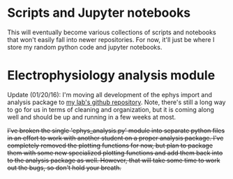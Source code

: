 # Scripts and Jupyter notebooks
This will eventually become various collections of scripts and notebooks that won't easily fall into newer repositories. For now, it'll just be where I store my random python code and jupyter notebooks.

# Electrophysiology analysis module
Update (01/20/16): I'm moving all development of the ephys import and analysis package to [my lab's github repository](https://github.com/surmeierlab/analysis_code). Note, there's still a long way to go for us in terms of cleaning and organization, but it is coming along well and should be up and running in a few weeks at most.

~~I've broken the single 'ephys_analysis.py' module into separate python files in an effort to work with another student on a proper analysis package. I've completely removed the plotting functions for now, but plan to package them with some new specialized plotting functions and add them back into to the analysis package as well. However, that will take some time to work out the bugs, so don't hold your breath.~~